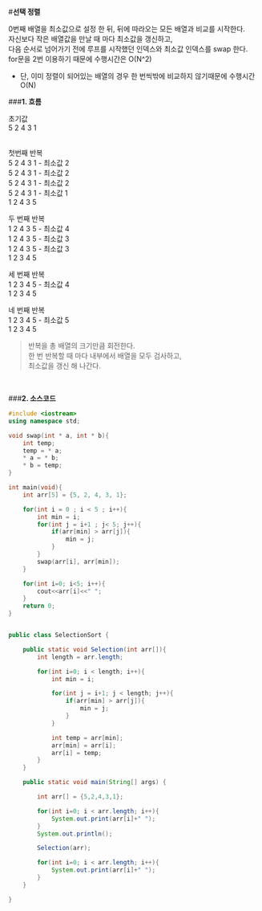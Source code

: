 #**선택 정렬**

0번째 배열을 최소값으로 설정 한 뒤, 뒤에 따라오는 모든 배열과 비교를 시작한다.</br>
자신보다 작은 배열값을 만날 때 마다 최소값을 갱신하고,</br>
다음 순서로 넘어가기 전에 루프를 시작했던 인덱스와 최소값 인덱스를 swap 한다.</br>
for문을 2번 이용하기 때문에 수행시간은 O(N^2)<br>
* 단, 이미 정렬이 되어있는 배열의 경우 한 번씩밖에 비교하지 않기때문에 수행시간 O(N)<br>


###**1. 흐름**

초기값 </br>
5 2 4 3 1</br>
</br>

첫번째 반복</br>
5 2 4 3 1 - 최소값 2</br>
5 2 4 3 1 - 최소값 2</br>
5 2 4 3 1 - 최소값 2</br>
5 2 4 3 1 - 최소값 1</br>
1 2 4 3 5
</br>

두 번째 반복</br>
1 2 4 3 5 - 최소값 4</br>
1 2 4 3 5 - 최소값 3</br>
1 2 4 3 5 - 최소값 3</br>
1 2 3 4 5
</br>

세 번째 반복</br>
1 2 3 4 5 - 최소값 4</br>
1 2 3 4 5
</br>

네 번째 반복</br>
1 2 3 4 5 - 최소값 5</br>
1 2 3 4 5
</br>

> 반복을 총 배열의 크기만큼 회전한다.</br>
> 한 번 반복할 때 마다 내부에서 배열을 모두 검사하고,</br>
> 최소값을 갱신 해 나간다.
<br>

###**2. 소스코드**
```c++
#include <iostream>
using namespace std;

void swap(int * a, int * b){
    int temp;
    temp = * a;
    * a = * b;
    * b = temp;
}

int main(void){
    int arr[5] = {5, 2, 4, 3, 1};

    for(int i = 0 ; i < 5 ; i++){
        int min = i;
        for(int j = i+1 ; j< 5; j++){
            if(arr[min] > arr[j]){
                min = j;
            }
        }
        swap(arr[i], arr[min]);
    }

    for(int i=0; i<5; i++){
        cout<<arr[i]<<" ";
    }
    return 0;
}
```

```java

public class SelectionSort {

	public static void Selection(int arr[]){
		int length = arr.length;

		for(int i=0; i < length; i++){
			int min = i;

			for(int j = i+1; j < length; j++){
				if(arr[min] > arr[j]){
					min = j;
				}
			}

			int temp = arr[min];
			arr[min] = arr[i];
			arr[i] = temp;
		}
	}

	public static void main(String[] args) {

		int arr[] = {5,2,4,3,1};

		for(int i=0; i < arr.length; i++){
			System.out.print(arr[i]+" ");
		}
		System.out.println();

		Selection(arr);

		for(int i=0; i < arr.length; i++){
			System.out.print(arr[i]+" ");
		}
	}

}

```
